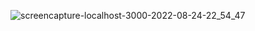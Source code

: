 ![screencapture-localhost-3000-2022-08-24-22_54_47](https://user-images.githubusercontent.com/93325394/186510960-0bdf92c4-2016-4d59-b3c8-3e936d3211f1.png)
